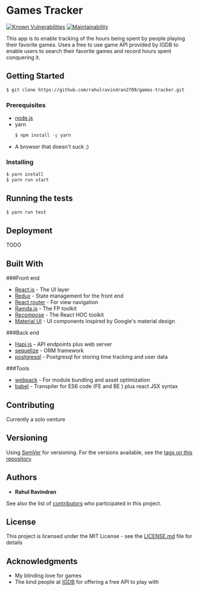# Games Tracker
[![Known Vulnerabilities](https://snyk.io/test/github/rahulravindran2709/games-tracker/bde28c64569cb77d1afc4b6dfdb55c90eb713de1/badge.svg)](https://snyk.io/test/github/rahulravindran2709/games-tracker/bde28c64569cb77d1afc4b6dfdb55c90eb713de1)
[![Maintainability](https://api.codeclimate.com/v1/badges/e712264f6339422a5ede/maintainability)](https://codeclimate.com/github/rahulravindran2709/games-tracker/maintainability)

This app is to enable tracking of the hours being spent by people playing their favorite games. Uses a free to use game API provided by IGDB to enable users to search their favorite games and record hours spent conquering it.


## Getting Started

```sh
$ git clone https://github.com/rahulravindran2709/games-tracker.git
```



### Prerequisites
- [node.js](http://nodejs.org)
- yarn
  ```sh
  $ npm install -g yarn
  ```
- A browser that doesn't suck ;)


### Installing
```sh
$ yarn install
$ yarn run start
```

## Running the tests
```sh
$ yarn run test
```
## Deployment
TODO

## Built With

###Front end
  * [React.js](https://facebook.github.io/react/) - The UI layer
  * [Redux](http://redux.js.org) - State management for the front end
  * [React router](https://reacttraining.com/react-router/) - For view navigation
  * [Ramda.js](http://ramdajs.com) - The FP toolkit
  * [Recompose](https://github.com/acdlite/recompose) - The React HOC toolkit
  * [Material UI](http://material-ui.com) - UI components inspired by Google's material design

###Back end
  * [Hapi.js](https://hapijs.com) - API endpoints plus web server
  * [sequelize](http://docs.sequelizejs.com/) - ORM framework
  * [postgresql](https://www.postgresql.org/) - Postgresql for storing time tracking and user data

###Tools
  * [webpack](https://webpack.js.org) - For module bundling and asset optimization
  * [babel](https://babeljs.io) - Transpiler for ES6 code (FE and BE ) plus react JSX syntax


## Contributing
Currently a solo venture


## Versioning

  Using [SemVer](http://semver.org/) for versioning. For the versions available, see the [tags on this repository](https://github.com/rahulravindran2709/games-tracker/tags).

  ## Authors

  * **Rahul Ravindran**

See also the list of [contributors](https://github.com/rahulravindran2709/games-tracker/contributors) who participated in this project.

## License

This project is licensed under the MIT License - see the [LICENSE.md](LICENSE.md) file for details

## Acknowledgments

* My blinding love for games
* The kind people at [IGDB](http://igdb.com/api) for offering a free API to play with
